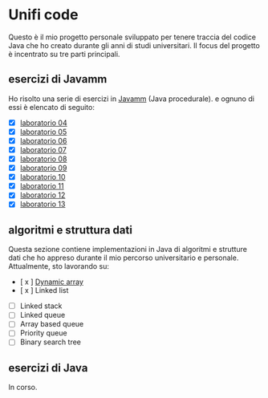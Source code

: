 # Unifi code

Questo è il mio progetto personale sviluppato per tenere traccia del codice Java che ho creato durante gli anni di studi
universitari. Il focus del progetto è incentrato su tre parti principali.

## esercizi di Javamm

Ho risolto una serie di esercizi in [Javamm](https://github.com/LorenzoBettini/javamm) (Java procedurale). e ognuno di
essi è elencato di seguito:

- [x] [laboratorio 04](https://github.com/lorenzoyang/unifi-code/blob/master/javamm-exercises/src/main/java/com/github/lorenzoyang/lab04)
- [x] [laboratorio 05](https://github.com/lorenzoyang/unifi-code/blob/master/javamm-exercises/src/main/java/com/github/lorenzoyang/lab05)
- [x] [laboratorio 06](https://github.com/lorenzoyang/unifi-code/blob/master/javamm-exercises/src/main/java/com/github/lorenzoyang/lab06)
- [x] [laboratorio 07](https://github.com/lorenzoyang/unifi-code/blob/master/javamm-exercises/src/main/java/com/github/lorenzoyang/lab07)
- [x] [laboratorio 08](https://github.com/lorenzoyang/unifi-code/blob/master/javamm-exercises/src/main/java/com/github/lorenzoyang/lab08)
- [x] [laboratorio 09](https://github.com/lorenzoyang/unifi-code/tree/master/javamm-exercises/src/main/java/com/github/lorenzoyang/lab09)
- [x] [laboratorio 10](https://github.com/lorenzoyang/unifi-code/tree/master/javamm-exercises/src/main/java/com/github/lorenzoyang/lab10)
- [x] [laboratorio 11](https://github.com/lorenzoyang/unifi-code/tree/master/javamm-exercises/src/main/java/com/github/lorenzoyang/lab11)
- [x] [laboratorio 12](https://github.com/lorenzoyang/unifi-code/tree/master/javamm-exercises/src/main/java/com/github/lorenzoyang/lab12)
- [x] [laboratorio 13](https://github.com/lorenzoyang/unifi-code/tree/master/javamm-exercises/src/main/java/com/github/lorenzoyang/lab13)

## algoritmi e struttura dati

Questa sezione contiene implementazioni in Java di algoritmi e strutture dati che ho appreso durante il mio percorso
universitario e personale. Attualmente, sto lavorando su:

- [ x ] [Dynamic array](./algorithms-datastructures/src/main/java/com/github/lorenzoyang/algorithms/datastructures/DynamicArray.java)
- [ x ] Linked list
- [ ] Linked stack
- [ ] Linked queue
- [ ] Array based queue
- [ ] Priority queue
- [ ] Binary search tree

## esercizi di Java

In corso. 
